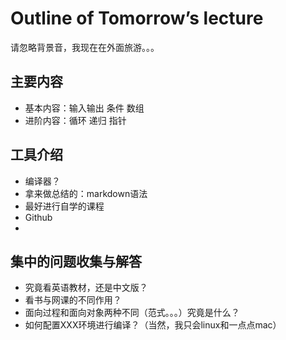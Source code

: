 # Outline of Tomorrow’s lecture

请忽略背景音，我现在在外面旅游。。。

## 主要内容

-   基本内容：输入输出 条件 数组
-    进阶内容：循环 递归 指针

## 工具介绍

-   编译器？
-   拿来做总结的：markdown语法
-   最好进行自学的课程
-   Github
-   

## 集中的问题收集与解答

-   究竟看英语教材，还是中文版？
-   看书与网课的不同作用？
-   面向过程和面向对象两种不同（范式。。。）究竟是什么？
-   如何配置XXX环境进行编译？（当然，我只会linux和一点点mac）



